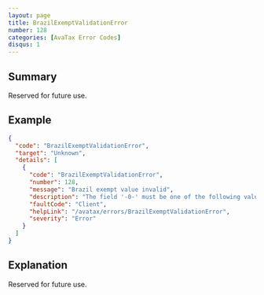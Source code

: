 ```yaml
---
layout: page
title: BrazilExemptValidationError
number: 128
categories: [AvaTax Error Codes]
disqus: 1
---
```


## Summary

Reserved for future use.

## Example

```json
{
  "code": "BrazilExemptValidationError",
  "target": "Unknown",
  "details": [
    {
      "code": "BrazilExemptValidationError",
      "number": 128,
      "message": "Brazil exempt value invalid",
      "description": "The field '-0-' must be one of the following values for Brazil when the rate is zero: -1-.",
      "faultCode": "Client",
      "helpLink": "/avatax/errors/BrazilExemptValidationError",
      "severity": "Error"
    }
  ]
}
```

## Explanation

Reserved for future use.
